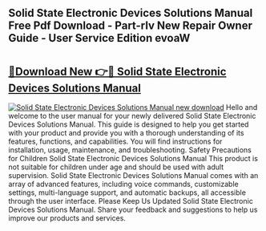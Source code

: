 ## Solid State Electronic Devices Solutions Manual Free Pdf Download - Part-rIv New Repair Owner Guide - User Service Edition evoaW

# <h2><a href="http://bc66040.oget.top/?id=Solid+State+Electronic+Devices+Solutions+Manual">🔗Download New 👉🔴 Solid State Electronic Devices Solutions Manual</a></h2>

[![Solid State Electronic Devices Solutions Manual new download](https://i.imgur.com/5g1atiW.png)](http://bc66040.oget.top/?id=Solid+State+Electronic+Devices+Solutions+Manual)
Hello and welcome to the user manual for your newly delivered Solid State Electronic Devices Solutions Manual. This guide is designed to help you get started with your product and provide you with a thorough understanding of its features, functions, and capabilities. You will find instructions for installation, usage, maintenance, and troubleshooting. Safety Precautions for Children Solid State Electronic Devices Solutions Manual This product is not suitable for children under age and should be used with adult supervision. Solid State Electronic Devices Solutions Manual comes with an array of advanced features, including voice commands, customizable settings, multi-language support, and automatic backups, all accessible through the user interface. Please Keep Us Updated Solid State Electronic Devices Solutions Manual. Share your feedback and suggestions to help us improve our products and services.
